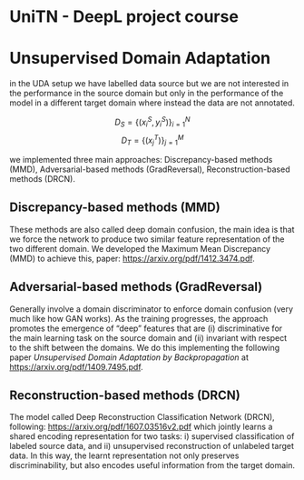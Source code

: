 # UniTN - DeepL project course 
# Unsupervised Domain Adaptation
in the UDA setup we have labelled data source but we are not interested in the performance in the source domain but only in the performance of the model in a different target domain where instead the data are not annotated.

$$D_{S} = \{(x_{i}^{S}, y_{i}^{S})\}_{i=1}^{N}$$ 
$$D_{T} = \{(x_{j}^{T})\}_{j=1}^{M}$$

we implemented three main approaches: Discrepancy-based methods (MMD), Adversarial-based methods (GradReversal), Reconstruction-based methods (DRCN).

## Discrepancy-based methods (MMD)
These methods are also called deep domain confusion, the main idea is that we force the network to produce two similar feature representation of the two different domain. We developed the Maximum Mean Discrepancy (MMD) to achieve this, paper: https://arxiv.org/pdf/1412.3474.pdf.


## Adversarial-based methods (GradReversal)
Generally involve a domain discriminator to enforce domain confusion (very much like how GAN works). As the training progresses, the approach promotes the emergence of “deep” features that are (i) discriminative for the main learning task on the source domain and (ii) invariant with respect to the shift between the domains. We do this implementing the following paper <i>Unsupervised Domain Adaptation by Backpropagation</i> at https://arxiv.org/pdf/1409.7495.pdf.

## Reconstruction-based methods (DRCN)
The model called Deep Reconstruction Classification Network (DRCN), following: https://arxiv.org/pdf/1607.03516v2.pdf which jointly learns a shared encoding representation for two tasks: i) supervised classification of labeled source data, and ii) unsupervised reconstruction of unlabeled target data. In this way, the learnt representation not only preserves discriminability, but also encodes useful information from the target domain. 
